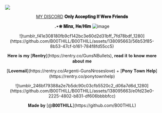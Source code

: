 ![](https://64.media.tumblr.com/6c4321dff50c9745d54adb7dbe84c584/e045813faef67b26-de/s1280x1920/a5c5d3319ffa192b51cfc7066f626b57a26d544a.pnj) <p align="center"> [MY DISCORD](https://discordid.netlify.app/?id=1130944266361901208) **𝐎𝐧𝐥𝐲 𝐀𝐜𝐜𝐞𝐩𝐭𝐢𝐧𝐠 𝐈𝐟 𝐖𝐞𝐫𝐞 𝐅𝐫𝐢𝐞𝐧𝐝𝐬**  </p> 
      <p align="center">  **.⋆❀ 𝐌𝐢𝐧𝐱, 𝐇𝐞/𝐇𝐢𝐦** ![image](https://github.com/encoire/encoire/assets/140554505/94e35f4c-c17b-41c0-89f7-c0b9c6ec4a17)
 </p> <p align="center"> ![tumblr_f41e308180fb9cf142bc3e60d2d31bff_7fd78bdf_1280](https://github.com/B00THILL/B00THILL/assets/138095663/56b53f85-8b53-47cf-b161-784f8fd55cc5) <p align="center">𝐇𝐞𝐫𝐞 𝐢𝐬 𝐦𝐲 [𝐑𝐞𝐧𝐭𝐫𝐲](https://rentry.co/GunsNBullets),
𝐫𝐞𝐚𝐝 𝐢𝐭 𝐭𝐨 𝐤𝐧𝐨𝐰 𝐦𝐨𝐫𝐞 𝐚𝐛𝐨𝐮𝐭 𝐦𝐞</p> <p align="center">[𝐋𝐨𝐯𝐞𝐦𝐚𝐢𝐥](https://rentry.co/Argenti-GunsNroseslove) + [𝐏𝐨𝐧𝐲 𝐓𝐨𝐰𝐧 𝐇𝐞𝐥𝐩](https://rentry.co/ponytownhelp) </p> <p align="center">![tumblr_246bf79388a2e7b5dc90c03cfb5520c2_d06a7d6d_1280](https://github.com/B00THILL/B00THILL/assets/138095663/e0fd23e0-2225-4802-b831-df606bbbbfcc) <p>  <p align="center">  𝐌𝐚𝐝𝐞 𝐛𝐲 [@𝐁𝟎𝟎𝐓𝐇𝐈𝐋𝐋](https://github.com/B00THILL)
